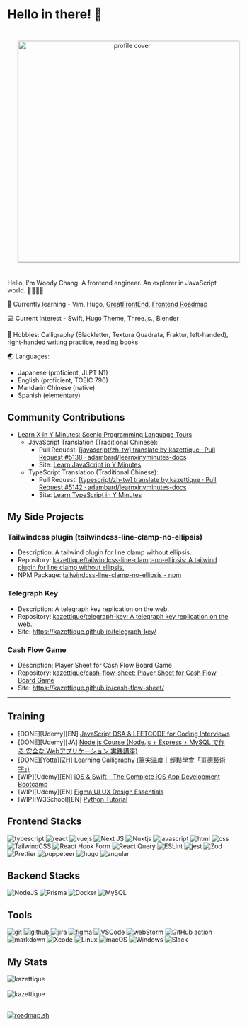 # Hello in there! 👋

<div align="center">
 <img src="https://i.postimg.cc/ZRvBfKBw/temp-Image5j-I0c-J.avif" alt="profile cover" style="width: 500px; margin: 24px; box-shadow: rgba(60, 64, 67, 0.3) 0px 1px 2px 0px, rgba(60, 64, 67, 0.15) 0px 1px 3px 1px;">
</div>

Hello, I'm Woody Chang. A frontend engineer. An explorer in JavaScript world. 🚀🧑🏻‍💻

<!-- 🔭 I’m currently working on - Writing blogs, reading mangas -->

🌱 Currently learning - Vim, Hugo, [GreatFrontEnd](https://www.greatfrontend.com), [Frontend Roadmap](https://roadmap.sh/frontend)

<!-- 💬 Ask me about - Javascript, Typescript, React, Vue3 -->

💻 Current Interest - Swift, Hugo Theme, Three.js., Blender

🦉 Hobbies: Calligraphy (Blackletter, Textura Quadrata, Fraktur, left-handed), right-handed writing practice, reading books

<!-- 📫 How to reach me: [LinkedIn](https://linkedin.com/in/kazettique), [X (Twitter)](https://x.com/kazettique) -->

🌏 Languages:

- Japanese (proficient, JLPT N1)
- English (proficient, TOEIC 790)
- Mandarin Chinese (native)
- Spanish (elementary)

## Community Contributions

- [Learn X in Y Minutes: Scenic Programming Language Tours](https://learnxinyminutes.com)
  - JavaScript Translation (Traditional Chinese):
    - Pull Request: [[javascript/zh-tw] translate by kazettique · Pull Request #5138 · adambard/learnxinyminutes-docs](https://github.com/adambard/learnxinyminutes-docs/pull/5138#event-14619848487)
    - Site: [Learn JavaScript in Y Minutes](https://learnxinyminutes.com/docs/zh-tw/javascript-tw/)
  - TypeScript Translation (Traditional Chinese):
    - Pull Request: [[typescript/zh-tw] translate by kazettique · Pull Request #5142 · adambard/learnxinyminutes-docs](https://github.com/adambard/learnxinyminutes-docs/pull/5142)
    - Site: [Learn TypeScript in Y Minutes](https://learnxinyminutes.com/docs/zh-tw/typescript-tw/)

<!-- ### In Progress -->

<!-- ### Todos -->

<!-- - CSS Translation (Traditional Chinese): [Learn X in Y Minutes: Scenic Programming Language Tours](https://learnxinyminutes.com) -->
<!-- - SASS Translation (Traditional Chinese): [Learn X in Y Minutes: Scenic Programming Language Tours](https://learnxinyminutes.com) -->
<!-- - HTML Translation (Traditional Chinese): [Learn X in Y Minutes: Scenic Programming Language Tours](https://learnxinyminutes.com) -->
<!-- - git Translation (Traditional Chinese): [Learn X in Y Minutes: Scenic Programming Language Tours](https://learnxinyminutes.com) -->
<!-- - json Translation (Traditional Chinese): [Learn X in Y Minutes: Scenic Programming Language Tours](https://learnxinyminutes.com) -->
<!-- - JavaScript Translation (Japanese): [Learn X in Y Minutes: Scenic Programming Language Tours](https://learnxinyminutes.com) -->
<!-- - CSS Translation (Japanese): [Learn X in Y Minutes: Scenic Programming Language Tours](https://learnxinyminutes.com) -->
<!-- - jQuery Translation (Traditional Chinese): [Learn X in Y Minutes: Scenic Programming Language Tours](https://learnxinyminutes.com) -->
<!-- - docker Translation (Traditional Chinese): [Learn X in Y Minutes: Scenic Programming Language Tours](https://learnxinyminutes.com) -->
<!-- - sql Translation (Traditional Chinese): [Learn X in Y Minutes: Scenic Programming Language Tours](https://learnxinyminutes.com) -->
<!-- - Swift Translation (Traditional Chinese): [Learn X in Y Minutes: Scenic Programming Language Tours](https://learnxinyminutes.com) -->
<!-- - yaml Translation (Traditional Chinese): [Learn X in Y Minutes: Scenic Programming Language Tours](https://learnxinyminutes.com) -->
<!-- - toml Translation (Traditional Chinese): [Learn X in Y Minutes: Scenic Programming Language Tours](https://learnxinyminutes.com) -->

## My Side Projects

### Tailwindcss plugin (tailwindcss-line-clamp-no-ellipsis)

- Description: A tailwind plugin for line clamp without ellipsis.
- Repository: [kazettique/tailwindcss-line-clamp-no-ellipsis: A tailwind plugin for line clamp without ellipsis.](https://github.com/kazettique/tailwindcss-line-clamp-no-ellipsis)
- NPM Package: [tailwindcss-line-clamp-no-ellipsis - npm](https://www.npmjs.com/package/tailwindcss-line-clamp-no-ellipsis)

### Telegraph Key

- Description: A telegraph key replication on the web.
- Repository: [kazettique/telegraph-key: A telegraph key replication on the web.](https://github.com/kazettique/telegraph-key)
- Site: <https://kazettique.github.io/telegraph-key/>

### Cash Flow Game

- Description: Player Sheet for Cash Flow Board Game
- Repository: [kazettique/cash-flow-sheet: Player Sheet for Cash Flow Board Game](https://github.com/kazettique/cash-flow-sheet)
- Site: <https://kazettique.github.io/cash-flow-sheet/>

---

<!-- ### In Progress

- [suneditor-vue](https://github.com/kazettique/suneditor-vue)
- [asset-management](https://github.com/kazettique/asset-management)
- [hugo-theme-legal-pad](https://github.com/kazettique/hugo-theme-legal-pad) -->

<!-- ### Todos -->

## Training

- \[DONE\]\[Udemy\]\[EN\] [JavaScript DSA & LEETCODE for Coding Interviews](https://www.udemy.com/share/104pm23@1dRf4eImJgBlpbLEj1ZYpHxUYihsRuHi7ZEM3w6L7gAbOmGutq8wvf4MMuKTdPSR/)
- \[DONE\]\[Udemy\]\[JA\] [Node.js Course (Node.js + Express + MySQL で作る 安全な Webアプリケーション 実践講座)](https://www.udemy.com/share/105z4Q3@P3NUfxq5ZNEWc-nD8qk6Xnc2Fit-n6SGtU8VsaATr5FpmBiEQdO3wIu-27Ihsb9t/)
- \[DONE\]\[Yotta\]\[ZH\] [Learning Calligraphy (筆尖溫度｜輕鬆學會「哥德藝術字」)](https://www.yottau.com.tw/course/intro/702#intro)
- \[WIP\]\[Udemy\]\[EN\] [iOS & Swift - The Complete iOS App Development Bootcamp](https://www.udemy.com/share/101Wsa3@5J-4IOg19dFvBt-HqMU3wWETTClvhYBqBZBDpC1YI1A4qFReAw_ohYIxgwSxHzA6/)
- \[WIP\]\[Udemy\]\[EN\] [Figma UI UX Design Essentials](https://www.udemy.com/course/figma-ux-ui-design-user-experience-tutorial-course/)
- \[WIP\]\[W3School\]\[EN\] [Python Tutorial](https://www.w3schools.com/python/default.asp)

<!-- badges: https://github.com/Ileriayo/markdown-badges -->

## Frontend Stacks

![typescript](https://img.shields.io/badge/TypeScript-007ACC?style=for-the-badge&logo=typescript&logoColor=white)
![react](https://img.shields.io/badge/React-20232A?style=for-the-badge&logo=react&logoColor=61DAFB)
![vuejs](https://img.shields.io/badge/Vue.js-35495E?style=for-the-badge&logo=vuedotjs&logoColor=4FC08D)
![Next JS](https://img.shields.io/badge/Next-black?style=for-the-badge&logo=next.js&logoColor=white)
![Nuxtjs](https://img.shields.io/badge/Nuxt-002E3B?style=for-the-badge&logo=nuxtdotjs&logoColor=#00DC82)
![javascript](https://img.shields.io/badge/JavaScript-323330?style=for-the-badge&logo=javascript&logoColor=F7DF1E)
![html](https://img.shields.io/badge/HTML5-E34F26?style=for-the-badge&logo=html5&logoColor=white)
![css](https://img.shields.io/badge/CSS3-1572B6?style=for-the-badge&logo=css3&logoColor=white)
![TailwindCSS](https://img.shields.io/badge/tailwindcss-%2338B2AC.svg?style=for-the-badge&logo=tailwind-css&logoColor=white)
![React Hook Form](https://img.shields.io/badge/React%20Hook%20Form-%23EC5990.svg?style=for-the-badge&logo=reacthookform&logoColor=white)
![React Query](https://img.shields.io/badge/-React%20Query-FF4154?style=for-the-badge&logo=react%20query&logoColor=white)
![ESLint](https://img.shields.io/badge/ESLint-4B3263?style=for-the-badge&logo=eslint&logoColor=white)
![jest](https://img.shields.io/badge/Jest-C21325?style=for-the-badge&logo=jest&logoColor=white)
![Zod](https://img.shields.io/badge/zod-%233068b7.svg?style=for-the-badge&logo=zod&logoColor=white)
![Prettier](https://img.shields.io/badge/prettier-%23F7B93E.svg?style=for-the-badge&logo=prettier&logoColor=black)
![puppeteer](https://img.shields.io/badge/Puppeteer-40B5A4?style=for-the-badge&logo=Puppeteer&logoColor=white)
![hugo](https://img.shields.io/badge/Hugo-FF4088?style=for-the-badge&logo=hugo&logoColor=white)
![angular](https://img.shields.io/badge/Angular-DD0031?style=for-the-badge&logo=angular&logoColor=white)

## Backend Stacks

![NodeJS](https://img.shields.io/badge/node.js-6DA55F?style=for-the-badge&logo=node.js&logoColor=white)
![Prisma](https://img.shields.io/badge/Prisma-3982CE?style=for-the-badge&logo=Prisma&logoColor=white)
![Docker](https://img.shields.io/badge/docker-%230db7ed.svg?style=for-the-badge&logo=docker&logoColor=white)
![MySQL](https://img.shields.io/badge/mysql-4479A1.svg?style=for-the-badge&logo=mysql&logoColor=white)
<!-- ![csharp](https://img.shields.io/badge/C%23-239120?style=for-the-badge&logo=c-sharp&logoColor=white) -->
<!-- ![dot net](https://img.shields.io/badge/.NET-512BD4?style=for-the-badge&logo=dotnet&logoColor=white) -->
<!-- ![PHP](https://img.shields.io/badge/php-%23777BB4.svg?style=for-the-badge&logo=php&logoColor=white) -->

## Tools

![git](https://img.shields.io/badge/GIT-E44C30?style=for-the-badge&logo=git&logoColor=white)
![github](https://img.shields.io/badge/GitHub-100000?style=for-the-badge&logo=github&logoColor=white)
![jira](https://img.shields.io/badge/Jira-0052CC?style=for-the-badge&logo=Jira&logoColor=white)
![figma](https://img.shields.io/badge/Figma-F24E1E?style=for-the-badge&logo=figma&logoColor=white)
![VSCode](https://img.shields.io/badge/VSCode-0078D4?style=for-the-badge&logo=visual%20studio%20code&logoColor=white)
![webStorm](https://img.shields.io/badge/WebStorm-000000?style=for-the-badge&logo=WebStorm&logoColor=white)
![GitHub action](https://img.shields.io/badge/GitHub_Actions-2088FF?style=for-the-badge&logo=github-actions&logoColor=white)
![markdown](https://img.shields.io/badge/Markdown-000000?style=for-the-badge&logo=markdown&logoColor=white)
![Xcode](https://img.shields.io/badge/Xcode-007ACC?style=for-the-badge&logo=Xcode&logoColor=white)
![Linux](https://img.shields.io/badge/Linux-FCC624?style=for-the-badge&logo=linux&logoColor=black)
![macOS](https://img.shields.io/badge/mac%20os-000000?style=for-the-badge&logo=macos&logoColor=F0F0F0)
![Windows](https://img.shields.io/badge/Windows-0078D6?style=for-the-badge&logo=windows&logoColor=white)
![Slack](https://img.shields.io/badge/Slack-4A154B?style=for-the-badge&logo=slack&logoColor=white)

## My Stats

<div><img align="center" src="https://github-readme-stats.vercel.app/api/top-langs?username=kazettique&show_icons=true&locale=en&layout=compact" alt="kazettique" /></div>

<br >

<div><img align="center" src="https://github-readme-stats.vercel.app/api?username=kazettique&show_icons=true&locale=en" alt="kazettique" /></div>

<br >

[![roadmap.sh](https://roadmap.sh/card/tall/68075436e73fd616069cab16?variant=dark)](https://roadmap.sh)
